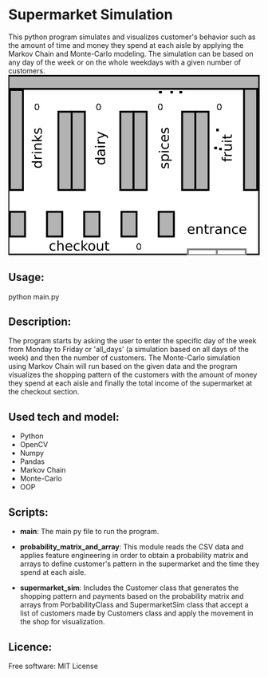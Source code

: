 # Supermarket Simulation
This python program simulates and visualizes customer's behavior such as the amount of time and money they spend at each aisle by applying the Markov Chain and Monte-Carlo modeling. The simulation can be based on any day of the week or on the whole weekdays with a given number of customers.
![visualization](./visualization.gif)


## Usage:
python main.py

## Description:
The program starts by asking the user to enter the specific day of the week from Monday to Friday or 'all_days' (a simulation based on all days of the week) and then the number of customers. The Monte-Carlo simulation using Markov Chain will run based on the given data and the program visualizes the shopping pattern of the customers with the amount of money they spend at each aisle and finally the total income of the supermarket at the checkout section.

## Used tech and model:
 - Python
 - OpenCV
 - Numpy
 - Pandas
 - Markov Chain
 - Monte-Carlo
 - OOP

## Scripts:
- **main**: The main py file to run the program.

- **probability_matrix_and_array**: This module reads the CSV data and applies feature engineering in order to obtain
a probability matrix and arrays to define customer's pattern in the supermarket and the time they spend at each aisle.

- **supermarket_sim**: Includes the Customer class that generates the shopping pattern and payments based on the probability matrix and arrays from PorbabilityClass and SupermarketSim class that accept a list of customers made by Customers class and apply the movement in the shop for visualization.

## Licence:

Free software: MIT License

